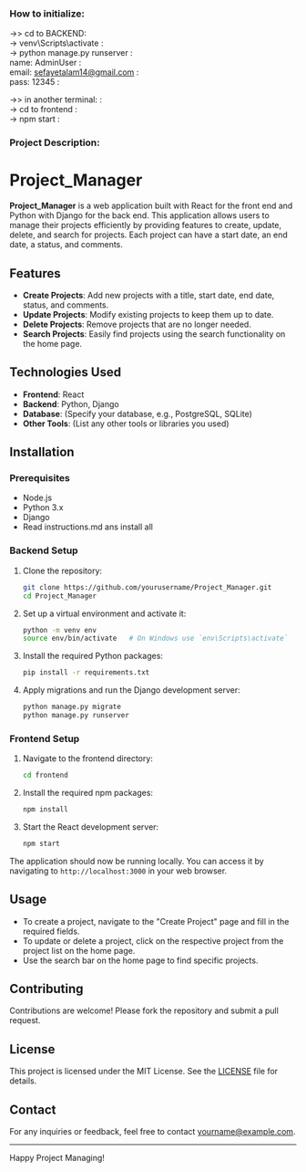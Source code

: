 ### How to initialize:
->> cd to BACKEND: </br>
    -> venv\Scripts\activate : </br>
    -> python manage.py runserver : </br>
    name: AdminUser : </br>
    email: sefayetalam14@gmail.com : </br>
    pass: 12345 : </br>

->> in another terminal: : </br>
    -> cd to frontend : </br>
    -> npm start : </br>


### Project Description:

# Project_Manager

**Project_Manager** is a web application built with React for the front end and Python with Django for the back end. This application allows users to manage their projects efficiently by providing features to create, update, delete, and search for projects. Each project can have a start date, an end date, a status, and comments. </br>

## Features

- **Create Projects**: Add new projects with a title, start date, end date, status, and comments. 
- **Update Projects**: Modify existing projects to keep them up to date.
- **Delete Projects**: Remove projects that are no longer needed.
- **Search Projects**: Easily find projects using the search functionality on the home page.

## Technologies Used

- **Frontend**: React
- **Backend**: Python, Django
- **Database**: (Specify your database, e.g., PostgreSQL, SQLite)
- **Other Tools**: (List any other tools or libraries you used)

## Installation

### Prerequisites

- Node.js
- Python 3.x
- Django
-  Read instructions.md ans install all

### Backend Setup

1. Clone the repository:
    ```bash
    git clone https://github.com/yourusername/Project_Manager.git
    cd Project_Manager
    ```

2. Set up a virtual environment and activate it:
    ```bash
    python -m venv env
    source env/bin/activate   # On Windows use `env\Scripts\activate`
    ```

3. Install the required Python packages:
    ```bash
    pip install -r requirements.txt
    ```

4. Apply migrations and run the Django development server:
    ```bash
    python manage.py migrate
    python manage.py runserver
    ```

### Frontend Setup

1. Navigate to the frontend directory:
    ```bash
    cd frontend
    ```

2. Install the required npm packages:
    ```bash
    npm install
    ```

3. Start the React development server:
    ```bash
    npm start
    ```

The application should now be running locally. You can access it by navigating to `http://localhost:3000` in your web browser.

## Usage

- To create a project, navigate to the "Create Project" page and fill in the required fields.
- To update or delete a project, click on the respective project from the project list on the home page.
- Use the search bar on the home page to find specific projects.

## Contributing

Contributions are welcome! Please fork the repository and submit a pull request.

## License

This project is licensed under the MIT License. See the [LICENSE](LICENSE) file for details.

## Contact

For any inquiries or feedback, feel free to contact [yourname@example.com](mailto:yourname@example.com).

---

Happy Project Managing!
